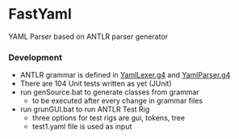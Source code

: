 # FastYaml
YAML Parser based on ANTLR parser generator

### Development
- ANTLR grammar is defined in [YamlLexer.g4](https://github.com/umaranis/FastYaml/blob/master/src/antlr/YamlLexer.g4) and [YamlParser.g4](https://github.com/umaranis/FastYaml/blob/master/src/antlr/YamlParser.g4)
- There are 104 Unit tests written as yet (JUnit)
- run genSource.bat to generate classes from grammar
  - to be executed after every change in grammar files
- run grunGUI.bat to run ANTLR Test Rig
  - three options for test rigs are gui, tokens, tree
  - test1.yaml file is used as input
